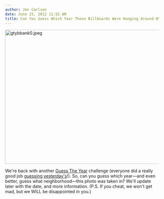 ```yaml
---
author: Jen Carlson
date: June 15, 2012 11:52 AM
title: Can You Guess Which Year These Billboards Were Hanging Around NYC?
---
```


<p><span class="mt-enclosure mt-enclosure-image" style="display: inline;"> <img alt="gtybbank0.jpeg" src="https://web.archive.org/web/20120615171233im_/http://gothamist.com/attachments/arts_jen/gtybbank0.jpeg" width="640" height="440" class="image-none"> </span></p>

<p>We&apos;re back with another <a href="https://web.archive.org/web/20120615171233/http://gothamist.com/tags/guesstheyear">Guess The Year</a> challenge (everyone did a really good job <a href="https://web.archive.org/web/20120615171233/http://gothamist.com/2012/06/13/guess_the_year_21.php#photo-1">guessing yesterday&apos;s</a>!). So, can you guess which year&#x2014;and even better, guess what neighborhood&#x2014;this photo was taken in? We&apos;ll update later with the date, and more information. (P.S. If you cheat, we won&apos;t get mad, but we WILL be disappointed in you.)</p>